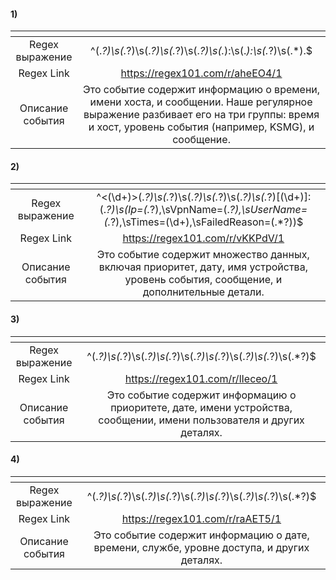 #### 1)

|     <!-- -->     |                                                                                         <!-- -->                                                                                         | 
|:----------------:|:----------------------------------------------------------------------------------------------------------------------------------------------------------------------------------------:|
| Regex выражение  |                                                             ^(.*?)\s(.*?)\s(.*?)\s(.*?)\s(.*?)\s(.*):\s(.*):\s(.*?)\s(.*)\.$                                                             | 
|    Regex Link    |                                                                             https://regex101.com/r/aheEO4/1                                                                              | 
| Описание события | Это событие содержит информацию о времени, имени хоста, и сообщении. Наше регулярное выражение разбивает его на три группы: время и хост, уровень события (например, KSMG), и сообщение. | 

#### 2)

|     <!-- -->     |                                                                        <!-- -->                                                                        | 
|:----------------:|:------------------------------------------------------------------------------------------------------------------------------------------------------:|
| Regex выражение  | ^<(\d+)>(.*?)\s(.*?)\s(.*?)\s(.*?)\s(.*?)\s(.*?)\[(\d+)\]:(.*?)\s\(Ip=(.*?)\,\sVpnName=(.*?)\,\sUserName=(.*?)\,\sTimes=(\d+)\,\sFailedReason=(.*?)\)$ | 
|    Regex Link    |                                                            https://regex101.com/r/vKKPdV/1                                                             | 
| Описание события |          Это событие содержит множество данных, включая приоритет, дату, имя устройства, уровень события, сообщение, и дополнительные детали.          | 

#### 3)

|     <!-- -->     |                                                       <!-- -->                                                        | 
|:----------------:|:---------------------------------------------------------------------------------------------------------------------:|
| Regex выражение  |                            ^(.*?)\s(.*?)\s(.*?)\s(.*?)\s(.*?)\s(.*?)\s(.*?)\s(.*?)\s(.*?)$                            | 
|    Regex Link    |                                            https://regex101.com/r/lIeceo/1                                            | 
| Описание события | Это событие содержит информацию о приоритете, дате, имени устройства, сообщении, имени пользователя и других деталях. | 

#### 4)

|     <!-- -->     |                                          <!-- -->                                          | 
|:----------------:|:------------------------------------------------------------------------------------------:|
| Regex выражение  |              ^(.*?)\s(.*?)\s(.*?)\s(.*?)\s(.*?)\s(.*?)\s(.*?)\s(.*?)\s(.*?)$               | 
|    Regex Link    |                              https://regex101.com/r/raAET5/1                               | 
| Описание события | Это событие содержит информацию о дате, времени, службе, уровне доступа, и других деталях. | 
